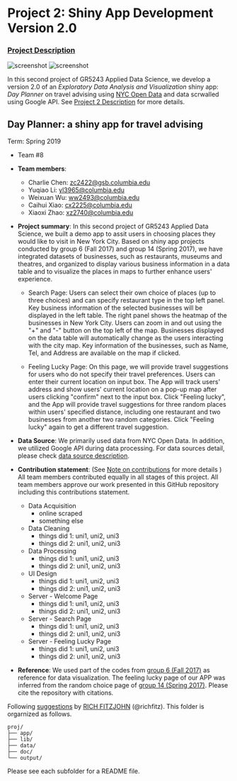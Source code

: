 # Project 2: Shiny App Development Version 2.0

### [Project Description](doc/project2_desc.md)

![screenshot](doc/welcome.png)
![screenshot](doc/FeelingLucky.png)

In this second project of GR5243 Applied Data Science, we develop a version 2.0 of an *Exploratory Data Analysis and Visualization* shiny app: *Day Planner* on travel advising using [NYC Open Data](https://opendata.cityofnewyork.us/) and data scrwalled using Google API. See [Project 2 Description](doc/project2_desc.md) for more details.  

## Day Planner: a shiny app for travel advising
Term: Spring 2019

+ Team #8
+ **Team members**: 
	+ Charlie Chen: zc2422@gsb.columbia.edu
	+ Yuqiao Li: yl3965@columbia.edu
	+ Weixuan Wu: ww2493@columbia.edu
	+ Caihui Xiao: cx2225@columbia.edu
	+ Xiaoxi Zhao: xz2740@columbia.edu

+ **Project summary**: In this second project of GR5243 Applied Data Science, we built a demo app to assit users in choosing places they would like to visit in New York City. Based on shiny app projects conducted by group 6 (Fall 2017) and group 14 (Spring 2017), we have integrated datasets of businesses, such as restaurants, museums and theatres, and organized to display various business information in a data table and to visualize the places in maps to further enhance users' experience.
	+ Search Page: Users can select their own choice of places (up to three choices) and can specify restaurant type in the top left panel. Key business information of the selected businesses will be displayed in the left table. The right panel shows the heatmap of the businesses in New York City. Users can zoom in and out using the "+" and "-" button on the top left of the map. Businesses displayed on the data table will automatically change as the users interacting with the city map. Key information of the businesses, such as Name, Tel, and Address are available on the map if clicked.
	
	+ Feeling Lucky Page: On this page, we will provide travel suggestions for users who do not specify their travel preferences. Users can enter their current location on input box. The App will track users' address and show users' current location on a pop-up map after users clicking "confirm" next to the input box. Click "Feeling lucky", and the App will provide travel suggestions for three random places within users' specified distance, including one restaurant and two businesses from another two random categories. Click "Feeling lucky" again to get a different travel suggestion.

+ **Data Source**: We primarily used data from NYC Open Data. In addition, we utilized Google API during data processing. For data sources detail, please check [data source description](doc/project2_desc.md).

+ **Contribution statement**: (See [Note on contributions](doc/a_note_on_contributions.md) for more details ) All team members contributed equally in all stages of this project. All team members approve our work presented in this GitHub repository including this contributions statement. 
	+ Data Acquisition
		+ online scraped
		+ something else
	+ Data Cleaning
		+ things did 1: uni1, uni2, uni3
		+ things did 2: uni1, uni2, uni3
	+ Data Processing
		+ things did 1: uni1, uni2, uni3
		+ things did 2: uni1, uni2, uni3
	+ UI Design
		+ things did 1: uni1, uni2, uni3
		+ things did 2: uni1, uni2, uni3
	+ Server - Welcome Page
		+ things did 1: uni1, uni2, uni3
		+ things did 2: uni1, uni2, uni3
	+ Server - Search Page
		+ things did 1: uni1, uni2, uni3
		+ things did 2: uni1, uni2, uni3
	+ Server - Feeling Lucky Page
		+ things did 1: uni1, uni2, uni3
		+ things did 2: uni1, uni2, uni3

+ **Reference**: We used part of the codes from [group 6 (Fall 2017)](https://github.com/TZstatsADS/Fall2017-project2-grp6) as reference for data visualization. The feeling lucky page of our APP was inferred from the random choice page of [group 14 (Spring 2017)](https://github.com/TZstatsADS/Spr2017-proj2-grp14). Please cite the repository with citations.

Following [suggestions](http://nicercode.github.io/blog/2013-04-05-projects/) by [RICH FITZJOHN](http://nicercode.github.io/about/#Team) (@richfitz). This folder is orgarnized as follows.

```
proj/
├── app/
├── lib/
├── data/
├── doc/
└── output/
```

Please see each subfolder for a README file.

